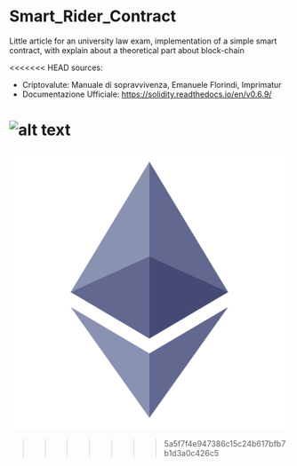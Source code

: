 # Smart_Rider_Contract
Little article for an university law exam, implementation of a simple smart contract, with explain about a theoretical part about block-chain

<<<<<<< HEAD
sources: 
- Criptovalute: Manuale di sopravvivenza, Emanuele Florindi, Imprimatur 
- Documentazione Ufficiale: https://solidity.readthedocs.io/en/v0.6.9/

![alt text](https://github.com/Andrew-Wyn/Smart_Rider_Contract/tree/master/eth.png?raw=true)
=======
![alt text](https://github.com/Andrew-Wyn/Smart_Rider_Contract/blob/master/eth.png)
>>>>>>> 5a5f7f4e947386c15c24b617bfb7b1d3a0c426c5
